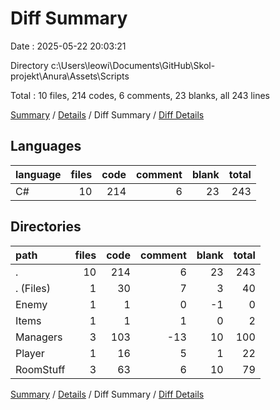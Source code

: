 # Diff Summary

Date : 2025-05-22 20:03:21

Directory c:\\Users\\leowi\\Documents\\GitHub\\Skol-projekt\\Anura\\Assets\\Scripts

Total : 10 files,  214 codes, 6 comments, 23 blanks, all 243 lines

[Summary](results.md) / [Details](details.md) / Diff Summary / [Diff Details](diff-details.md)

## Languages
| language | files | code | comment | blank | total |
| :--- | ---: | ---: | ---: | ---: | ---: |
| C# | 10 | 214 | 6 | 23 | 243 |

## Directories
| path | files | code | comment | blank | total |
| :--- | ---: | ---: | ---: | ---: | ---: |
| . | 10 | 214 | 6 | 23 | 243 |
| . (Files) | 1 | 30 | 7 | 3 | 40 |
| Enemy | 1 | 1 | 0 | -1 | 0 |
| Items | 1 | 1 | 1 | 0 | 2 |
| Managers | 3 | 103 | -13 | 10 | 100 |
| Player | 1 | 16 | 5 | 1 | 22 |
| RoomStuff | 3 | 63 | 6 | 10 | 79 |

[Summary](results.md) / [Details](details.md) / Diff Summary / [Diff Details](diff-details.md)